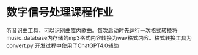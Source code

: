 # 数字信号处理课程作业

听音识曲工具，可以识别曲库内歌曲。每次启动时先运行一次格式转换将music_database内存储的mp3格式内容转换为wav格式内容。格式转换工具为convert.py
开发过程中使用了ChatGPT4.0辅助
